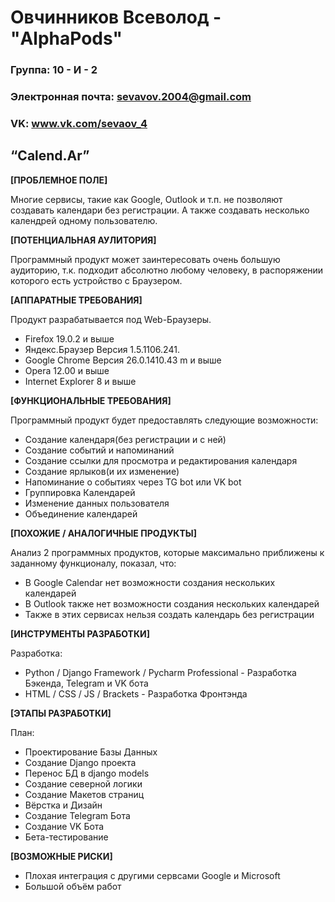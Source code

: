 # Овчинников Всеволод - "AlphaPods"

### Группа: 10 - И - 2
### Электронная почта: sevavov.2004@gmail.com
### VK: www.vk.com/sevaov_4



## “Calend.Ar”

**[ПРОБЛЕМНОЕ ПОЛЕ]**

Многие сервисы, такие как Google, Outlook и т.п. не позволяют создавать календари без регистрации.
А также создавать несколько календрей одному пользователю.

**[ПОТЕНЦИАЛЬНАЯ АУЛИТОРИЯ]**

Программный продукт может заинтересовать очень большую аудиторию, т.к. подходит абсолютно любому человеку, в распоряжении которого есть устройство с Браузером.

**[АППАРАТНЫЕ ТРЕБОВАНИЯ]**

Продукт разрабатывается под Web-Браузеры.
* Firefox 19.0.2 и выше
* Яндекс.Браузер Версия 1.5.1106.241.
* Google Chrome Версия 26.0.1410.43 m и выше
* Opera 12.00 и выше
* Internet Explorer 8 и выше

**[ФУНКЦИОНАЛЬНЫЕ ТРЕБОВАНИЯ]**

Программный продукт будет предоставлять следующие возможности:
* Создание календаря(без регистрации и с ней)
* Создание событий и напоминаний
* Создание ссылки для просмотра и редактирования календаря
* Создание ярлыков(и их изменение)
* Напоминание о событиях через TG bot или VK bot
* Группировка Календарей
* Изменение данных пользователя
* Объединение календарей


**[ПОХОЖИЕ / АНАЛОГИЧНЫЕ ПРОДУКТЫ]**

Анализ 2 программных продуктов, которые максимально приближены к заданному функционалу, показал, что:

* В Google Calendar нет возможности создания нескольких календарей
* В Outlook также нет возможности создания нескольких календарей
* Также в этих сервисах нельзя создать календарь без регистрации

**[ИНСТРУМЕНТЫ РАЗРАБОТКИ]**

Разработка:
*	Python / Django Framework / Pycharm Professional - Разработка Бэкенда, Telegram и VK бота
* HTML / CSS / JS / Brackets - Разработка Фронтэнда

**[ЭТАПЫ РАЗРАБОТКИ]**

План:
* Проектирование Базы Данных
* Создание Django проекта
* Перенос БД в django models
* Создание северной логики
* Создание Макетов страниц
* Вёрстка и Дизайн
* Создание Telegram Бота
* Создание VK Бота
* Бета-тестирование

**[ВОЗМОЖНЫЕ РИСКИ]**

* Плохая интеграция с другими сервсами Google и Microsoft
* Большой объём работ
